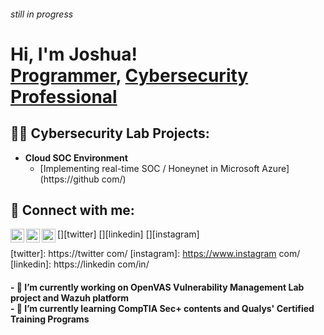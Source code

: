 <h6>still in progress</h6><h1>Hi, I'm Joshua! <br/><a href="https://github com/">Programmer</a>, <a href="https://www.linkedin.com/in//">Cybersecurity Professional</a></h1>

<h2>👨‍💻 Cybersecurity Lab Projects:</h2>

- <b>Cloud SOC Environment</b>
  - [Implementing real-time SOC / Honeynet in Microsoft Azure](https://github com/) <br>

<h2> 🤳 Connect with me:</h2>

[<img align="left" alt="JoshMadakor | Twitter" width="22px" src="https://cdn.jsdelivr.net/npm/simple-icons@v3/icons/twitter.svg" />][twitter]
[<img align="left" alt="JoshMadakor | LinkedIn" width="22px" src="https://cdn.jsdelivr.net/npm/simple-icons@v3/icons/linkedin.svg" />][linkedin]
[<img align="left" alt="JoshMadakor | Instagram" width="22px" src="https://cdn.jsdelivr.net/npm/simple-icons@v3/icons/instagram.svg" />][instagram]

[twitter]: https://twitter com/
[instagram]: https://www.instagram com/
[linkedin]: https://linkedin com/in/
<br>
<h4> - 🔭 I’m currently working on OpenVAS Vulnerability Management Lab project and Wazuh platform <br>
- 🌱 I’m currently learning CompTIA Sec+ contents and Qualys' Certified Training Programs </h4>
<!--
**joshmadakor1/joshmadakor1** is a ✨ _special_ ✨ repository because its `README.md` (this file) appears on your GitHub profile.

Here are some ideas to get you started:

- 🔭 I’m currently working on ...
- 🌱 I’m currently learning ...
- 👯 I’m looking to collaborate on ...
- 🤔 I’m looking for help with ...
- 💬 Ask me about ...
- 📫 How to reach me: ...
- 😄 Pronouns: ...
- ⚡ Fun fact: ...
-->
